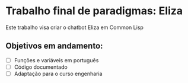 # Trabalho final de paradigmas: Eliza
Este trabalho visa criar o chatbot Eliza em Common Lisp
## Objetivos em andamento:

- [ ] Funções e variáveis em português
- [ ] Código documentado
- [ ] Adaptação para o curso engenharia
